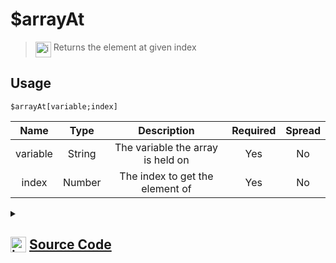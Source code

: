# $arrayAt
> <img align="top" src="https://upload.wikimedia.org/wikipedia/commons/thumb/e/e4/Infobox_info_icon.svg/160px-Infobox_info_icon.svg.png?20150409153300" alt="image" width="25" height="auto"> Returns the element at given index
## Usage
```
$arrayAt[variable;index]
```
| Name | Type | Description | Required | Spread
| :---: | :---: | :---: | :---: | :---: |
variable | String | The variable the array is held on | Yes | No
index | Number | The index to get the element of | Yes | No
<details>
<summary>
    
## <img align="top" src="https://cdn4.iconfinder.com/data/icons/iconsimple-logotypes/512/github-512.png" alt="image" width="25" height="auto">  [Source Code](https://github.com/tryforge/ForgeScript-V2/blob/main/src/native/arrayAt.ts)
    
</summary>
    
```ts
import { ArgType, NativeFunction, Return } from "../structures"

export default new NativeFunction({
    name: "$arrayAt",
    version: "1.0.0",
    description: "Returns the element at given index",
    unwrap: true,
    brackets: true,
    args: [
        {
            name: "variable",
            description: "The variable the array is held on",
            type: ArgType.String,
            rest: false,
            required: true,
        },
        {
            name: "index",
            type: ArgType.Number,
            description: "The index to get the element of",
            rest: false,
            required: true,
        },
    ],
    execute(ctx, [variable, index]) {
        const arr = ctx.getEnvironmentKey(variable)
        return Return.successJSON(Array.isArray(arr) ? arr.at(index) : undefined)
    },
})

```
    
</details>